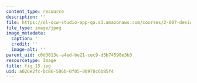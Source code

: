 ```yaml
---
content_type: resource
description: ''
file: https://ol-ocw-studio-app-qa.s3.amazonaws.com/courses/2-007-design-and-manufacturing-i-spring-2009/a026e2fcbc86506b0f0500970c0b85f4_fig_15.jpg
file_type: image/jpeg
image_metadata:
  caption: ''
  credit: ''
  image-alt: ''
parent_uid: c0d3813c-a4ed-be21-cec9-d5b74598e3b3
resourcetype: Image
title: fig_15.jpg
uid: a026e2fc-bc86-506b-0f05-00970c0b85f4
---
```

